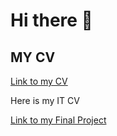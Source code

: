 # Hi there 👋
## MY CV
[Link to my CV](https://drive.proton.me/urls/EMQ3659JEG#BKKxJrp2HaEy)

Here is my IT CV

[Link to my Final Project](https://drive.proton.me/urls/W1MPXFCZVC#coFuISaychLE)
